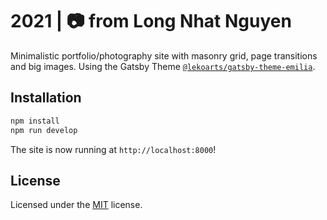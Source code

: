 # 2021 | 📷 from Long Nhat Nguyen

Minimalistic portfolio/photography site with masonry grid, page transitions and big images. Using the Gatsby Theme [`@lekoarts/gatsby-theme-emilia`](https://github.com/LekoArts/gatsby-themes/tree/main/themes/gatsby-theme-emilia).

## Installation

```sh
npm install
npm run develop
```

The site is now running at `http://localhost:8000`!

## License

Licensed under the [MIT](LICENSE) license.
